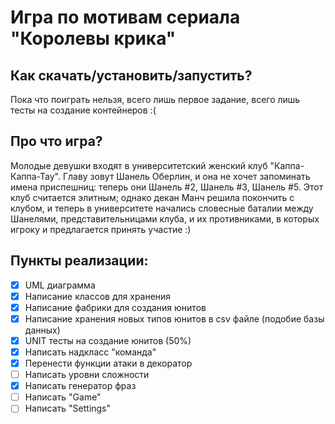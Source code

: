 ﻿# Игра по мотивам сериала "Королевы крика"

## Как скачать/установить/запустить?

Пока что поиграть нельзя, всего лишь первое задание, всего лишь тесты на создание контейнеров :(

## Про что игра?

Молодые девушки входят в университетский женский клуб "Каппа-Каппа-Тау". Главу зовут Шанель Оберлин, и она не хочет запоминать имена приспешниц: теперь они Шанель #2, Шанель #3, Шанель #5. Этот клуб считается элитным; однако декан Манч решила покончить с клубом, и теперь в университете начались словесные баталии между Шанелями, представительницами клуба, и их противниками, в которых игроку и предлагается принять участие :)

## Пункты реализации:


- [x] UML диаграмма
- [x] Написание классов для хранения
- [x] Написание фабрики для создания юнитов
- [x] Написание хранения новых типов юнитов в csv файле (подобие базы данных)
- [x] UNIT тесты на создание юнитов (50%)
- [x] Написать надкласс "команда"
- [x] Перенести функции атаки в декоратор
- [ ] Написать уровни сложности
- [x] Написать генератор фраз
- [ ] Написать "Game"
- [ ] Написать "Settings"
